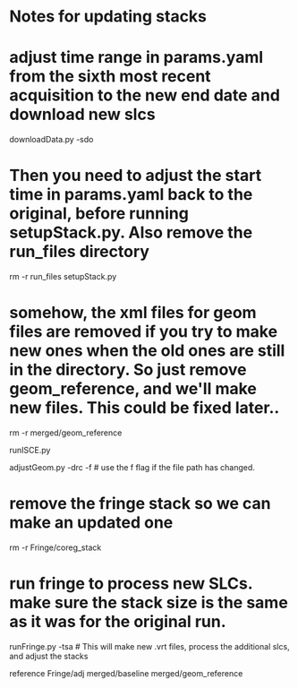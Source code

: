 # Notes for updating stacks

# adjust time range in params.yaml from the sixth most recent acquisition to the new end date and download new slcs
downloadData.py -sdo

# Then you need to adjust the start time in params.yaml back to the original, before running setupStack.py. Also remove the run_files directory
rm -r run_files
setupStack.py

# somehow, the xml files for geom files are removed if you try to make new ones when the old ones are still in the directory.  So just remove geom_reference, and we'll make new files. This could be fixed later..
rm -r merged/geom_reference

runISCE.py

adjustGeom.py -drc -f  # use the f flag if the file path has changed. 

# remove the fringe stack so we can make an updated one
rm -r Fringe/coreg_stack

# run fringe to process new SLCs. make sure the stack size is the same as it was for the original run.
runFringe.py -tsa # This will make new .vrt files, process the additional slcs, and adjust the stacks



reference
Fringe/adj
merged/baseline
merged/geom_reference
